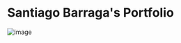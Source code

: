 # Santiago Barraga's Portfolio

![image](https://github.com/user-attachments/assets/4c8a480b-8029-4547-863c-3b7ba7b5cda5)
